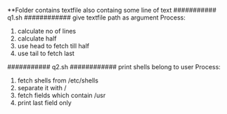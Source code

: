 **Folder contains textfile also containg some line of text
########### q1.sh ############
give textfile path as argument
Process:
1.	calculate no of lines
2. 	calculate half 
3.	use head to fetch till half
4.	use tail to fetch last




########### q2.sh ############
print shells belong to user 
Process:
1.	fetch shells from /etc/shells
2.	separate it with /
3.	fetch fields which contain /usr
4.	print last field only
